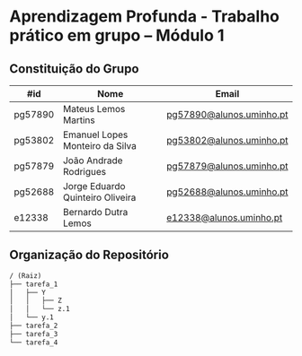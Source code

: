 # Aprendizagem Profunda - Trabalho prático em grupo – Módulo 1

## Constituição do Grupo

| #id     | Nome                                     | Email                           |
|---------|------------------------------------------|---------------------------------|
| pg57890 | Mateus Lemos Martins                     | pg57890@alunos.uminho.pt        |
| pg53802 | Emanuel Lopes Monteiro da Silva          | pg53802@alunos.uminho.pt        |
| pg57879 | João Andrade Rodrigues                   | pg57879@alunos.uminho.pt        |
| pg52688 | Jorge Eduardo Quinteiro Oliveira         | pg52688@alunos.uminho.pt        |
| e12338  | Bernardo Dutra Lemos                     | e12338@alunos.uminho.pt         |

## Organização do Repositório

``` md
/ (Raiz)  
├── tarefa_1  
│   ├── Y  
│   │   ├── Z  
│   │   └── z.1  
│   └── y.1
├── tarefa_2
├── tarefa_3
└── tarefa_4

```